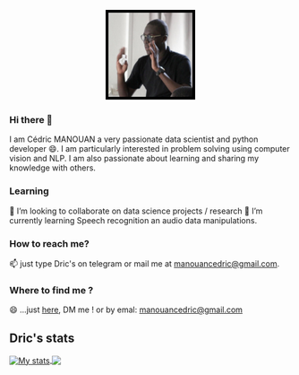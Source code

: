 

<p align="center">
  <img src="https://github.com/dric2018/dric2018/blob/main/Cedric.JPG" width="150" height="150" alt="My pic"  style="border:5px solid black">
</p>

### Hi there 👋
I am Cédric MANOUAN a very passionate data scientist and python developer 😄.
I am particularly interested in problem solving using computer vision and NLP. I am also passionate about learning and sharing my knowledge with others.

### Learning 
👯 I’m looking to collaborate on data science projects / research 
🌱 I’m currently learning Speech recognition an audio data manipulations.

### How to reach me?  
📫 just type Dric's on telegram or mail me at manouancedric@gmail.com.

### Where to find me ?
😄 ...just [here](https://zindi.africa/users/I_am_Zeus_AI), DM me !
or by emal: manouancedric@gmail.com
<!--
**dric2018/dric2018** is a ✨ _special_ ✨ repository because its `README.md` (this file) appears on your GitHub profile.

Here are some ideas to get you started:

- 🔭 I’m currently working on ...
- 
- 👯 I’m looking to collaborate on ...
- 🤔 I’m looking for help with ...
- 💬 Ask me about ...
- 📫 How to reach me: ...
- 😄 Pronouns: ...
- ⚡ Fun fact: ...
-->

## Dric's stats
<a href="https://github.com/dric2018">
  <img align="center" src="https://github-readme-stats.vercel.app/api?username=dric2018&show_icons=true&include_all_commits=true&theme=dark" alt="My stats" />
</a>
<a href="https://github.com/dric2018">
  <img align="center" src="https://github-readme-stats.vercel.app/api/top-langs/?username=dric2018&layout=compact&theme=dark" />
</a>
